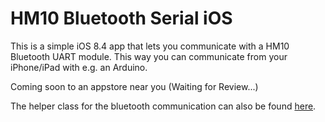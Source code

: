 # HM10 Bluetooth Serial iOS
This is a simple iOS 8.4 app that lets you communicate with a HM10 Bluetooth UART module. This way you can communicate from your iPhone/iPad with e.g. an Arduino.

Coming soon to an appstore near you (Waiting for Review...)

The helper class for the bluetooth communication can also be found [here](https://github.com/hoiberg/SwiftBluetoothSerial).
